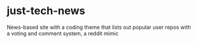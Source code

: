 # just-tech-news
News-based site with a coding theme that lists out popular user repos with a voting and comment system, a reddit mimic
